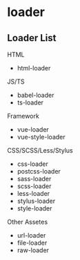 # loader


## Loader List

HTML

* html-loader

JS/TS

* babel-loader
* ts-loader

Framework

* vue-loader
* vue-style-loader

CSS/SCSS/Less/Stylus

* css-loader
* postcss-loader
* sass-loader
* scss-loader
* less-loader
* stylus-loader
* style-loader

Other Assetes

* url-loader
* file-loader 
* raw-loader